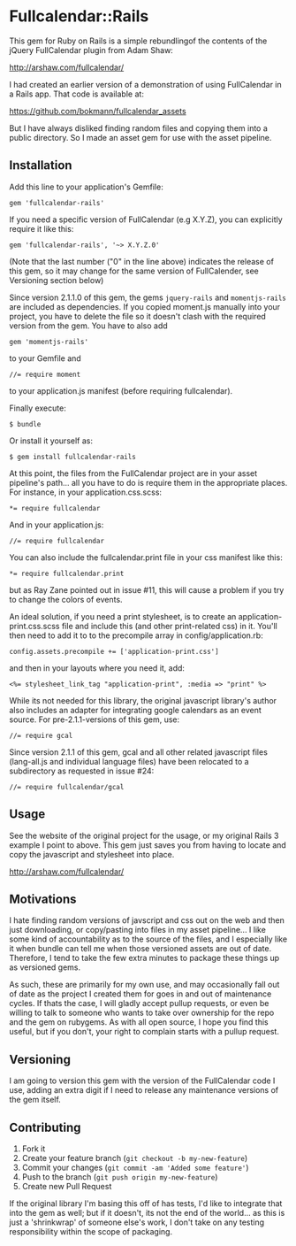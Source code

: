 # Fullcalendar::Rails

This gem for Ruby on Rails is a simple rebundlingof the contents of the jQuery FullCalendar plugin from Adam Shaw:

http://arshaw.com/fullcalendar/

I had created an earlier version of a demonstration of using FullCalendar in a Rails app.  That code is available at:

https://github.com/bokmann/fullcalendar_assets

But I have always disliked finding random files and copying them into a public directory.  So I made an asset gem for use with the asset pipeline.


## Installation

Add this line to your application's Gemfile:

    gem 'fullcalendar-rails'

If you need a specific version of FullCalendar (e.g X.Y.Z), you can explicitly require it like this:

    gem 'fullcalendar-rails', '~> X.Y.Z.0'

(Note that the last number ("0" in the line above) indicates the release of this gem, so it may change for the same version of FullCalender, see Versioning section below)

Since version 2.1.1.0 of this gem, the gems `jquery-rails` and `momentjs-rails` are included as dependencies. If you copied moment.js manually into your project, you have to delete the file so it doesn't clash with the required version from the gem. You have to also add

    gem 'momentjs-rails'
    
to your Gemfile and

    //= require moment

to your application.js manifest (before requiring fullcalendar).

Finally execute:

    $ bundle

Or install it yourself as:

    $ gem install fullcalendar-rails

At this point, the files from the FullCalendar project are in your asset pipeline's path... all you have to do is require them in the appropriate places.  For instance, in your application.css.scss:

    *= require fullcalendar

And in your application.js:

    //= require fullcalendar

You can also include the fullcalendar.print file in your css manifest like this:

    *= require fullcalendar.print

but as Ray Zane pointed out in issue #11, this will cause a problem if you try to change the colors of events.

An ideal solution, if you need a print stylesheet, is to create an application-print.css.scss file and include this (and other print-related css) in it.  You'll then need to add it to to the precompile array in config/application.rb:

    config.assets.precompile += ['application-print.css']

and then in your layouts where you need it, add:

    <%= stylesheet_link_tag "application-print", :media => "print" %>


While its not needed for this library, the original javascript library's author also includes an adapter for integrating google calendars as an event source. For pre-2.1.1-versions of this gem, use:

    //= require gcal

Since version 2.1.1 of this gem, gcal and all other related javascript files (lang-all.js and individual language files) have been relocated to a subdirectory as requested in issue #24:

    //= require fullcalendar/gcal

## Usage

See the website of the original project for the usage, or my original Rails 3 example I point to above.  This gem just saves you from having to locate and copy the javascript and stylesheet into place.

http://arshaw.com/fullcalendar/

## Motivations

I hate finding random versions of javscript and css out on the web and then just downloading, or copy/pasting into files in my asset pipeline... I like some kind of accountability as to the source of the files, and I especially like it when bundle can tell me when those versioned assets are out of date.  Therefore, I tend to take the few extra minutes to package these things up as versioned gems.

As such, these are primarily for my own use, and may occasionally fall out of date as the project I created them for goes in and out of maintenance cycles.  If thats the case, I will gladly accept pullup requests, or even be willing to talk to someone who wants to take over ownership for the repo and the gem on rubygems.  As with all open source, I hope you find this useful, but if you don't, your right to complain starts with a pullup request.

## Versioning

I am going to version this gem with the version of the FullCalendar code I use, adding an extra digit if I need to release any maintenance versions of the gem itself.

## Contributing

1. Fork it
2. Create your feature branch (`git checkout -b my-new-feature`)
3. Commit your changes (`git commit -am 'Added some feature'`)
4. Push to the branch (`git push origin my-new-feature`)
5. Create new Pull Request

If the original library I'm basing this off of has tests, I'd like to integrate that into the gem as well; but if it doesn't, its not the end of the world... as this is just a 'shrinkwrap' of someone else's work, I don't take on any testing responsibility within the scope of packaging.
